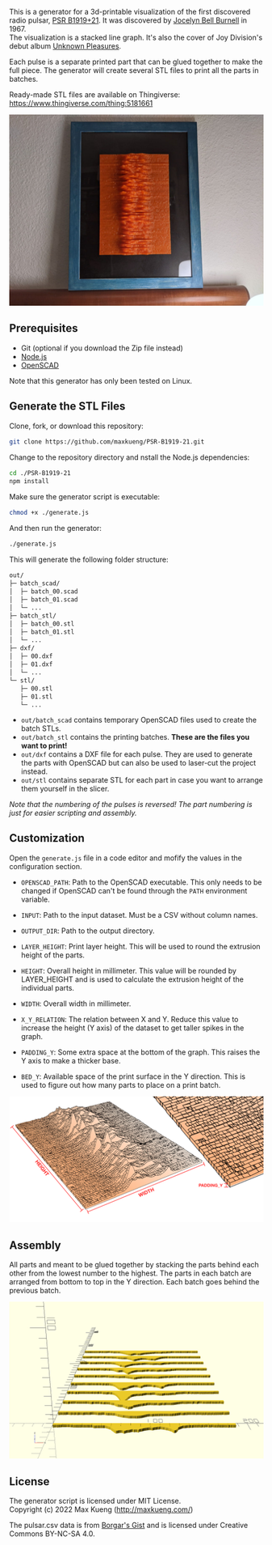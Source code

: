 This is a generator for a 3d-printable visualization of the first discovered
radio pulsar, [PSR B1919+21][0]. It was discovered by [Jocelyn Bell Burnell][1]
in 1967.  
The visualization is a stacked line graph. It's also the cover of Joy
Division's debut album [Unknown Pleasures][2].

Each pulse is a separate printed part that can be glued together to make the
full piece. The generator will create several STL files to print all the parts
in batches.

Ready-made STL files are available on Thingiverse:  
https://www.thingiverse.com/thing:5181661

![](images/photo1.jpg)

## Prerequisites

 - Git (optional if you download the Zip file instead)
 - [Node.js][3]
 - [OpenSCAD][4]

Note that this generator has only been tested on Linux.

## Generate the STL Files

Clone, fork, or download this repository:

```sh
git clone https://github.com/maxkueng/PSR-B1919-21.git
```

Change to the repository directory and nstall the Node.js dependencies:

```sh
cd ./PSR-B1919-21
npm install
```

Make sure the generator script is executable:

```sh
chmod +x ./generate.js
```

And then run the generator:

```sh
./generate.js
```

This will generate the following folder structure:

```
out/
├─ batch_scad/
│  ├─ batch_00.scad
│  ├─ batch_01.scad
│  └─ ...
├─ batch_stl/
│  ├─ batch_00.stl
│  ├─ batch_01.stl
│  └─ ...
├─ dxf/
│  ├─ 00.dxf
│  ├─ 01.dxf
│  └─ ...
└─ stl/
   ├─ 00.stl
   ├─ 01.stl
   └─ ...
```

 - `out/batch_scad` contains temporary OpenSCAD files used to create the batch
   STLs.
 - `out/batch_stl` contains the printing batches. **These are the files you
   want to print!**
 - `out/dxf` contains a DXF file for each pulse. They are used to generate the
   parts with OpenSCAD but can also be used to laser-cut the project instead.
 - `out/stl` contains separate STL for each part in case you want to arrange
   them yourself in the slicer.

*Note that the numbering of the pulses is reversed! The part numbering is just for easier scripting and assembly.*

## Customization

Open the `generate.js` file in a code editor and mofify the values in the
configuration section.

 - `OPENSCAD_PATH`: Path to the OpenSCAD executable. This only needs to be changed if OpenSCAD can't be found through the `PATH` environment variable.

 - `INPUT`: Path to the input dataset. Must be a CSV without column names.

 - `OUTPUT_DIR`: Path to the output directory.

 - `LAYER_HEIGHT`: Print layer height. This will be used to round the extrusion height of the parts.

 - `HEIGHT`: Overall height in millimeter. This value will be rounded by LAYER_HEIGHT and is used to calculate the extrusion height of the individual parts.

 - `WIDTH`: Overall width in millimeter.

 - `X_Y_RELATION`: The relation between X and Y. Reduce this value to increase the height (Y axis) of the dataset to get taller spikes in the graph.

 - `PADDING_Y`: Some extra space at the bottom of the graph. This raises the Y axis to make a thicker base.

 - `BED_Y`: Available space of the print surface in the Y direction. This is used to figure out how many parts to place on a print batch.
 
 ![configuration](images/configuration.png)
 
 ## Assembly

 All parts and meant to be glued together by stacking the parts behind each
 other from the lowest number to the highest. The parts in each batch are
 arranged from bottom to top in the Y direction. Each batch goes behind the
 previous batch.
 
 ![assembly gif](images/assembly.gif)
 
 ## License

The generator script is licensed under MIT License.  
Copyright (c) 2022 Max Kueng (http://maxkueng.com/)

The pulsar.csv data is from [Borgar's Gist][5] and is licensed under Creative
Commons BY-NC-SA 4.0.
 

[0]: https://en.wikipedia.org/wiki/PSR_B1919%2B21
[1]: https://en.wikipedia.org/wiki/Jocelyn_Bell_Burnell
[2]: https://www.discogs.com/master/4805-Joy-Division-Unknown-Pleasures
[3]: https://nodejs.org/en/
[4]: https://openscad.org/
[5]: https://gist.github.com/borgar/31c1e476b8e92a11d7e9
[6]: https://creativecommons.org/licenses/by-nc-sa/4.0/
